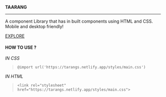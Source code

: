 **TAARANG**

---
A component Library that has in built components using HTML and CSS. Mobile and desktop friendly! 

[EXPLORE](https://tarangs.netlify.app/)

#### HOW TO USE ?

*IN CSS*
> ``` @import url('https://tarangs.netlify.app/styles/main.css')  ```

*IN HTML*
> ``` <link rel="stylesheet" href="https://tarangs.netlify.app/styles/main.css"> ```
